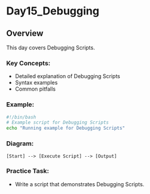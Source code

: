 # Day15_Debugging

## Overview
This day covers Debugging Scripts.

### Key Concepts:
- Detailed explanation of Debugging Scripts
- Syntax examples
- Common pitfalls

### Example:
```bash
#!/bin/bash
# Example script for Debugging Scripts
echo "Running example for Debugging Scripts"
```

### Diagram:
```
[Start] --> [Execute Script] --> [Output]
```

### Practice Task:
- Write a script that demonstrates Debugging Scripts.
